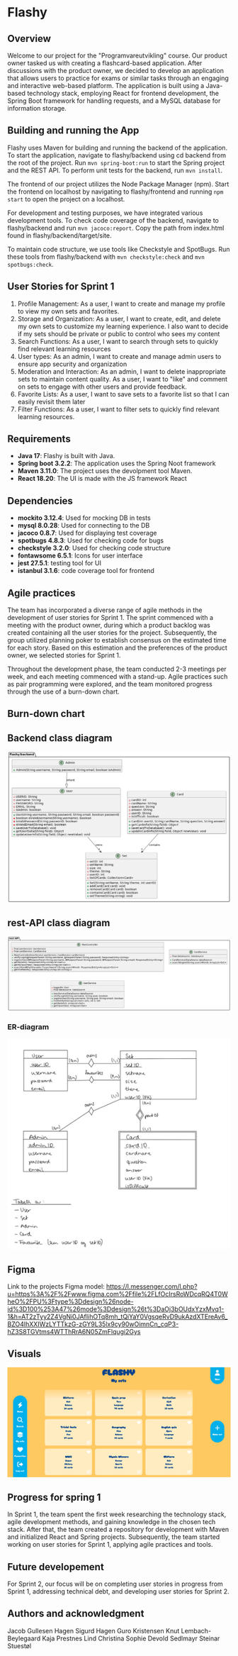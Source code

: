 # Flashy

## Overview

Welcome to our project for the "Programvareutvikling" course. Our product owner tasked us with creating a flashcard-based application. After discussions with the product owner, we decided to develop an application that allows users to practice for exams or similar tasks through an engaging and interactive web-based platform. The application is built using a Java-based technology stack, employing React for frontend development, the Spring Boot framework for handling requests, and a MySQL database for information storage.

## Building and running the App

Flashy uses Maven for building and running the backend of the application. To start the application, navigate to flashy/backend using cd backend from the root of the project. Run `mvn spring-boot:run` to start the Spring project and the REST API. To perform unit tests for the backend, run `mvn install`.

The frontend of our project utilizes the Node Package Manager (npm). Start the frontend on localhost by navigating to flashy/frontend and running `npm start` to open the project on a localhost.

For development and testing purposes, we have integrated various development tools. To check code coverage of the backend, navigate to flashy/backend and run `mvn jacoco:report`. Copy the path from index.html found in flashy/backend/target/site.

To maintain code structure, we use tools like Checkstyle and SpotBugs. Run these tools from flashy/backend with `mvn checkstyle:check` and `mvn spotbugs:check`.

## User Stories for Sprint 1

1. Profile Management: As a user, I want to create and manage my profile to view my own sets and favorites.
2. Storage and Organization: As a user, I want to create, edit, and delete my own sets to customize my learning experience.
I also want to decide if my sets should be private or public to control who sees my content
3. Search Functions: As a user, I want to search through sets to quickly find relevant learning resources
4. User types: As an admin, I want to create and manage admin users to ensure app security and organization
5. Moderation and Interaction: As an admin, I want to delete inappropriate sets to maintain content quality.
As a user, I want to "like" and comment on sets to engage with other users and provide feedback.
6. Favorite Lists: As a user, I want to save sets to a favorite list so that I can easily revisit them later
7. Filter Functions: As a user, I want to filter sets to quickly find relevant learning resources.

## Requirements

- **Java 17**: Flashy is built with Java.
- **Spring boot 3.2.2**: The application uses the Spring Noot framework
- **Maven 3.11.0**: The project uses the devolpment tool Maven.
- **React 18.20**: The UI is made with the JS framework React

## Dependencies

- **mockito 3.12.4**: Used for mocking DB in tests
- **mysql 8.0.28**: Used for connecting to the DB
- **jacoco 0.8.7**: Used for displaying test coverage
- **spotbugs 4.8.3**: Used for checking code for bugs
- **checkstyle 3.2.0**: Used for checking code structure
- **fontawsome 6.5.1**: Icons for user interface
- **jest 27.5.1**: testing tool for UI
- **istanbul 3.1.6**: code coverage tool for frontend

## Agile practices

The team has incorporated a diverse range of agile methods in the development of user stories for Sprint 1. The sprint commenced with a meeting with the product owner, during which a product backlog was created containing all the user stories for the project. Subsequently, the group utilized planning poker to establish consensus on the estimated time for each story. Based on this estimation and the preferences of the product owner, we selected stories for Sprint 1.

Throughout the development phase, the team conducted 2-3 meetings per week, and each meeting commenced with a stand-up. Agile practices such as pair programming were explored, and the team monitored progress through the use of a burn-down chart.

## Burn-down chart

## Backend class diagram

![Alt text](pictures/backendClassDiagram.png)

## rest-API class diagram

![Alt text](pictures/restAPIClassDiagram.png)

### ER-diagram

![Alt text](pictures/ERDiagram.png)

## Figma

Link to the projects Figma model: <https://l.messenger.com/l.php?u=https%3A%2F%2Fwww.figma.com%2Ffile%2FLfOcIrsRoWDcqRQ4T0WheO%2FPU%3Ftype%3Ddesign%26node-id%3D100%253A47%26mode%3Ddesign%26t%3DaOj3bOUdxYzxMvq1-1&h=AT2zTyy2Z4VgNi0JAfIihOTq8mh_tQiYaY0VgsqeRvD9ukAzdXTEreAv6_BZO4IhXXIWzLYTTkzG-zGY9L35lx9cy90wOimnCn_cqP3-hZ3S8TGVtms4WTThRrA6N05ZmFlqugi2Gys>

## Visuals

![Alt text](pictures/MySets.png)

## Progress for spring 1

In Sprint 1, the team spent the first week researching the technology stack, agile development methods, and gaining knowledge in the chosen tech stack. After that, the team created a repository for development with Maven and initialized React and Spring projects. Subsequently, the team started working on user stories for Sprint 1, applying agile practices and tools.

## Future developement

For Sprint 2, our focus will be on completing user stories in progress from Sprint 1, addressing technical debt, and developing user stories for Sprint 2.

## Authors and acknowledgment

Jacob Gullesen Hagen
Sigurd Hagen
Guro Kristensen
Knut Lembach-Beylegaard
Kaja Prestnes Lind
Christina Sophie Devold Sedlmayr
Steinar Stuestøl
